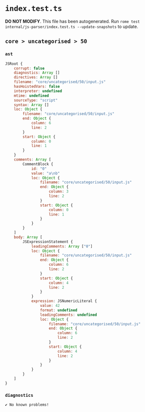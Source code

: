 # `index.test.ts`

**DO NOT MODIFY**. This file has been autogenerated. Run `rome test internal/js-parser/index.test.ts --update-snapshots` to update.

## `core > uncategorised > 50`

### `ast`

```javascript
JSRoot {
	corrupt: false
	diagnostics: Array []
	directives: Array []
	filename: "core/uncategorised/50/input.js"
	hasHoistedVars: false
	interpreter: undefined
	mtime: undefined
	sourceType: "script"
	syntax: Array []
	loc: Object {
		filename: "core/uncategorised/50/input.js"
		end: Object {
			column: 6
			line: 2
		}
		start: Object {
			column: 0
			line: 1
		}
	}
	comments: Array [
		CommentBlock {
			id: "0"
			value: "a\nb"
			loc: Object {
				filename: "core/uncategorised/50/input.js"
				end: Object {
					column: 3
					line: 2
				}
				start: Object {
					column: 0
					line: 1
				}
			}
		}
	]
	body: Array [
		JSExpressionStatement {
			leadingComments: Array ["0"]
			loc: Object {
				filename: "core/uncategorised/50/input.js"
				end: Object {
					column: 6
					line: 2
				}
				start: Object {
					column: 4
					line: 2
				}
			}
			expression: JSNumericLiteral {
				value: 42
				format: undefined
				leadingComments: undefined
				loc: Object {
					filename: "core/uncategorised/50/input.js"
					end: Object {
						column: 6
						line: 2
					}
					start: Object {
						column: 4
						line: 2
					}
				}
			}
		}
	]
}
```

### `diagnostics`

```
✔ No known problems!

```
